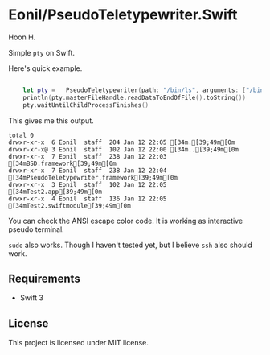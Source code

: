 Eonil/PseudoTeletypewriter.Swift
================================
Hoon H.


Simple `pty` on Swift.

Here's quick example.

````Swift

	let	pty	=	PseudoTeletypewriter(path: "/bin/ls", arguments: ["/bin/ls", "-Gbla"], environment: ["TERM=ansi"])!
	println(pty.masterFileHandle.readDataToEndOfFile().toString())
	pty.waitUntilChildProcessFinishes()

````

This gives me this output.

	total 0
	drwxr-xr-x  6 Eonil  staff  204 Jan 12 22:05 [34m.[39;49m[0m
	drwxr-xr-x@ 3 Eonil  staff  102 Jan 12 22:00 [34m..[39;49m[0m
	drwxr-xr-x  7 Eonil  staff  238 Jan 12 22:03 [34mBSD.framework[39;49m[0m
	drwxr-xr-x  7 Eonil  staff  238 Jan 12 22:04 [34mPseudoTeletypewriter.framework[39;49m[0m
	drwxr-xr-x  3 Eonil  staff  102 Jan 12 22:05 [34mTest2.app[39;49m[0m
	drwxr-xr-x  4 Eonil  staff  136 Jan 12 22:05 [34mTest2.swiftmodule[39;49m[0m

You can check the ANSI escape color code. It is working as interactive pseudo terminal.

`sudo` also works. Though I haven't tested yet, but I believe `ssh` also should work.











Requirements
------------
-	Swift 3





License
-------
This project is licensed under MIT license.
